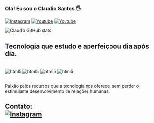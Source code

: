 ### Olá! Eu sou o Claudio Santos 🖐️

[![Instagram](https://img.shields.io/badge/Instagram-E4405F?style=for-the-badge&logo=instagram&logoColor=white)](https://www.instagram.com/)
[![Youtube](https://img.shields.io/badge/YouTube-FF0000?style=for-the-badge&logo=youtube&logoColor=white)](https://www.youtube.com)
[![Youtube](https://img.shields.io/badge/Facebook-1877F2?style=for-the-badge&logo=facebook&logoColor=white)](https://www.facebook.com/)

![Claudio GitHub stats](https://github-readme-stats.vercel.app/api?username=claudiodeveloper-github&show_icons=true&theme=dracula)

## Tecnologia que estudo e aperfeiçoou dia após dia.


<div style="display: inline_block"><br/>
    <img aLign="center" alt="html5" src="https://img.shields.io/badge/HTML5-E34F26?style=for-the-badge&logo=html5&logoColor=white" />
    <img aLign="center" alt="html5" src="https://img.shields.io/badge/CSS3-1572B6?style=for-the-badge&logo=css3&logoColor=white"/>
    <img aLign="center" alt="html5" src="https://img.shields.io/badge/JavaScript-F7DF1E?style=for-the-badge&logo=javascript&logoColor=black"/>
<img aLign="center" alt="html5" src="https://img.shields.io/badge/Java-ED8B00?style=for-the-badge&logo=java&logoColor=white"/>
</div><br/>

Paixão pelos recursos que a tecnologia nos oferece, sem perder o estimulante desenvolvimento de relações humanas. 

## Contato:<br/>[![Instagram](https://img.shields.io/badge/Gmail-D14836?style=for-the-badge&logo=gmail&logoColor=white)](https://accounts.google.com/signin/v2/identifier?continue=https%3A%2F%2Fmail.google.com%2Fmail%2F&service=mail&sacu=1&rip=1&flowName=GlifWebSignIn&flowEntry=ServiceLogin)
